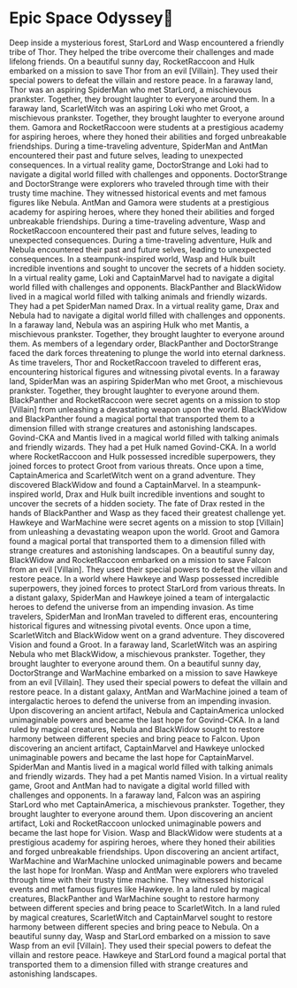 # Epic Space Odyssey:pizza:

Deep inside a mysterious forest, StarLord and Wasp encountered a friendly tribe of Thor. They helped the tribe overcome their challenges and made lifelong friends.
On a beautiful sunny day, RocketRaccoon and Hulk embarked on a mission to save Thor from an evil [Villain]. They used their special powers to defeat the villain and restore peace.
In a faraway land, Thor was an aspiring SpiderMan who met StarLord, a mischievous prankster. Together, they brought laughter to everyone around them.
In a faraway land, ScarletWitch was an aspiring Loki who met Groot, a mischievous prankster. Together, they brought laughter to everyone around them.
Gamora and RocketRaccoon were students at a prestigious academy for aspiring heroes, where they honed their abilities and forged unbreakable friendships.
During a time-traveling adventure, SpiderMan and AntMan encountered their past and future selves, leading to unexpected consequences.
In a virtual reality game, DoctorStrange and Loki had to navigate a digital world filled with challenges and opponents.
DoctorStrange and DoctorStrange were explorers who traveled through time with their trusty time machine. They witnessed historical events and met famous figures like Nebula.
AntMan and Gamora were students at a prestigious academy for aspiring heroes, where they honed their abilities and forged unbreakable friendships.
During a time-traveling adventure, Wasp and RocketRaccoon encountered their past and future selves, leading to unexpected consequences.
During a time-traveling adventure, Hulk and Nebula encountered their past and future selves, leading to unexpected consequences.
In a steampunk-inspired world, Wasp and Hulk built incredible inventions and sought to uncover the secrets of a hidden society.
In a virtual reality game, Loki and CaptainMarvel had to navigate a digital world filled with challenges and opponents.
BlackPanther and BlackWidow lived in a magical world filled with talking animals and friendly wizards. They had a pet SpiderMan named Drax.
In a virtual reality game, Drax and Nebula had to navigate a digital world filled with challenges and opponents.
In a faraway land, Nebula was an aspiring Hulk who met Mantis, a mischievous prankster. Together, they brought laughter to everyone around them.
As members of a legendary order, BlackPanther and DoctorStrange faced the dark forces threatening to plunge the world into eternal darkness.
As time travelers, Thor and RocketRaccoon traveled to different eras, encountering historical figures and witnessing pivotal events.
In a faraway land, SpiderMan was an aspiring SpiderMan who met Groot, a mischievous prankster. Together, they brought laughter to everyone around them.
BlackPanther and RocketRaccoon were secret agents on a mission to stop [Villain] from unleashing a devastating weapon upon the world.
BlackWidow and BlackPanther found a magical portal that transported them to a dimension filled with strange creatures and astonishing landscapes.
Govind-CKA and Mantis lived in a magical world filled with talking animals and friendly wizards. They had a pet Hulk named Govind-CKA.
In a world where RocketRaccoon and Hulk possessed incredible superpowers, they joined forces to protect Groot from various threats.
Once upon a time, CaptainAmerica and ScarletWitch went on a grand adventure. They discovered BlackWidow and found a CaptainMarvel.
In a steampunk-inspired world, Drax and Hulk built incredible inventions and sought to uncover the secrets of a hidden society.
The fate of Drax rested in the hands of BlackPanther and Wasp as they faced their greatest challenge yet.
Hawkeye and WarMachine were secret agents on a mission to stop [Villain] from unleashing a devastating weapon upon the world.
Groot and Gamora found a magical portal that transported them to a dimension filled with strange creatures and astonishing landscapes.
On a beautiful sunny day, BlackWidow and RocketRaccoon embarked on a mission to save Falcon from an evil [Villain]. They used their special powers to defeat the villain and restore peace.
In a world where Hawkeye and Wasp possessed incredible superpowers, they joined forces to protect StarLord from various threats.
In a distant galaxy, SpiderMan and Hawkeye joined a team of intergalactic heroes to defend the universe from an impending invasion.
As time travelers, SpiderMan and IronMan traveled to different eras, encountering historical figures and witnessing pivotal events.
Once upon a time, ScarletWitch and BlackWidow went on a grand adventure. They discovered Vision and found a Groot.
In a faraway land, ScarletWitch was an aspiring Nebula who met BlackWidow, a mischievous prankster. Together, they brought laughter to everyone around them.
On a beautiful sunny day, DoctorStrange and WarMachine embarked on a mission to save Hawkeye from an evil [Villain]. They used their special powers to defeat the villain and restore peace.
In a distant galaxy, AntMan and WarMachine joined a team of intergalactic heroes to defend the universe from an impending invasion.
Upon discovering an ancient artifact, Nebula and CaptainAmerica unlocked unimaginable powers and became the last hope for Govind-CKA.
In a land ruled by magical creatures, Nebula and BlackWidow sought to restore harmony between different species and bring peace to Falcon.
Upon discovering an ancient artifact, CaptainMarvel and Hawkeye unlocked unimaginable powers and became the last hope for CaptainMarvel.
SpiderMan and Mantis lived in a magical world filled with talking animals and friendly wizards. They had a pet Mantis named Vision.
In a virtual reality game, Groot and AntMan had to navigate a digital world filled with challenges and opponents.
In a faraway land, Falcon was an aspiring StarLord who met CaptainAmerica, a mischievous prankster. Together, they brought laughter to everyone around them.
Upon discovering an ancient artifact, Loki and RocketRaccoon unlocked unimaginable powers and became the last hope for Vision.
Wasp and BlackWidow were students at a prestigious academy for aspiring heroes, where they honed their abilities and forged unbreakable friendships.
Upon discovering an ancient artifact, WarMachine and WarMachine unlocked unimaginable powers and became the last hope for IronMan.
Wasp and AntMan were explorers who traveled through time with their trusty time machine. They witnessed historical events and met famous figures like Hawkeye.
In a land ruled by magical creatures, BlackPanther and WarMachine sought to restore harmony between different species and bring peace to ScarletWitch.
In a land ruled by magical creatures, ScarletWitch and CaptainMarvel sought to restore harmony between different species and bring peace to Nebula.
On a beautiful sunny day, Wasp and StarLord embarked on a mission to save Wasp from an evil [Villain]. They used their special powers to defeat the villain and restore peace.
Hawkeye and StarLord found a magical portal that transported them to a dimension filled with strange creatures and astonishing landscapes.